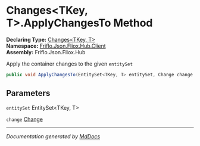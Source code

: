 ﻿<!--  
  <auto-generated>   
    The contents of this file were generated by a tool.  
    Changes to this file may be list if the file is regenerated  
  </auto-generated>   
-->

# Changes\<TKey, T\>.ApplyChangesTo Method

**Declaring Type:** [Changes\<TKey, T\>](../index.md)  
**Namespace:** [Friflo.Json.Fliox.Hub.Client](../../index.md)  
**Assembly:** Friflo.Json.Fliox.Hub

 Apply the container changes to the given `entitySet`

```csharp
public void ApplyChangesTo(EntitySet<TKey, T> entitySet, Change change = Change.All);
```

## Parameters

`entitySet`  EntitySet\<TKey, T\>

`change`  [Change](../../Change/index.md)

___

*Documentation generated by [MdDocs](https://github.com/ap0llo/mddocs)*
